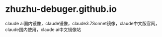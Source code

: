 # zhuzhu-debuger.github.io
claude ai国内镜像，claude镜像，claude3.7Sonnet镜像，claude中文版官网，claude国内使用，claude ai中文镜像站
